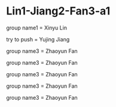 # Lin1-Jiang2-Fan3-a1

group name1 = Xinyu Lin

try to push = Yujing Jiang

group name3 = Zhaoyun Fan

group name3 = Zhaoyun Fan

group name3 = Zhaoyun Fan

group name3 = Zhaoyun Fan

group name3 = Zhaoyun Fan
